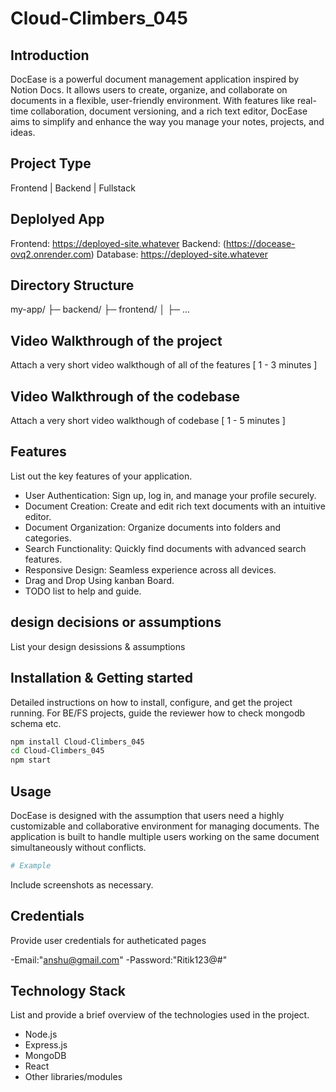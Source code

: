# Cloud-Climbers_045


## Introduction
DocEase is a powerful document management application inspired by Notion Docs. It allows users to create, organize, and collaborate on documents in a flexible, user-friendly environment. With features like real-time collaboration, document versioning, and a rich text editor, DocEase aims to simplify and enhance the way you manage your notes, projects, and ideas.

## Project Type
Frontend | Backend | Fullstack

## Deplolyed App
Frontend: https://deployed-site.whatever
Backend: (https://docease-ovq2.onrender.com)
Database: https://deployed-site.whatever

## Directory Structure
my-app/
├─ backend/
├─ frontend/
│  ├─ ...

## Video Walkthrough of the project
Attach a very short video walkthough of all of the features [ 1 - 3 minutes ]

## Video Walkthrough of the codebase
Attach a very short video walkthough of codebase [ 1 - 5 minutes ]

## Features
List out the key features of your application.

- User Authentication: Sign up, log in, and manage your profile securely.
- Document Creation: Create and edit rich text documents with an intuitive editor.
- Document Organization: Organize documents into folders and categories.
- Search Functionality: Quickly find documents with advanced search features.
- Responsive Design: Seamless experience across all devices.
- Drag and Drop Using kanban Board.
- TODO list to help and guide.

## design decisions or assumptions
List your design desissions & assumptions

## Installation & Getting started
Detailed instructions on how to install, configure, and get the project running. For BE/FS projects, guide the reviewer how to check mongodb schema etc.

```bash
npm install Cloud-Climbers_045
cd Cloud-Climbers_045
npm start
```

## Usage
DocEase is designed with the assumption that users need a highly customizable and collaborative environment for managing documents. The application is built to handle multiple users working on the same document simultaneously without conflicts.

```bash
# Example
```

Include screenshots as necessary.

## Credentials
Provide user credentials for autheticated pages

-Email:"anshu@gmail.com"
-Password:"Ritik123@#"


## Technology Stack
List and provide a brief overview of the technologies used in the project.

- Node.js
- Express.js
- MongoDB
- React
- Other libraries/modules
